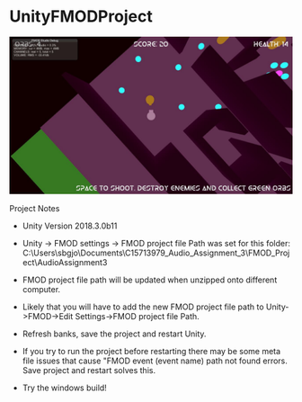 # UnityFMODProject

![](Images/GameScreenShot.JPG)

Project Notes

- Unity Version 2018.3.0b11
- Unity -> FMOD settings -> FMOD project file Path was set for this folder: 
	C:\Users\sbgjo\Documents\C15713979_Audio_Assignment_3\FMOD_Project\AudioAssignment3

- FMOD project file path will be updated when unzipped onto different computer. 
- Likely that you will have to add the new FMOD project file path to Unity->FMOD->Edit Settings->FMOD project file Path.

- Refresh banks, save the project and restart Unity. 

- If you try to run the project before restarting there may be some meta file issues that cause "FMOD event (event name) path not found errors. Save project and restart solves this.

- Try the windows build!